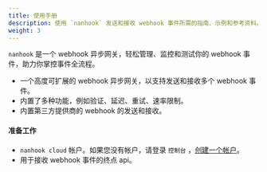 ```yaml
---
title: 使用手册
description: 使用 `nanhook` 发送和接收 webhook 事件所需的指南、示例和参考资料。
weight: 3
---
```


`nanhook` 是一个 webhook 异步网关，轻松管理、监控和测试你的 webhook 事件，助力你掌控事件全流程。

* 一个高度可扩展的 webhook 异步网关，以支持发送和接收多个 webhook 事件。
* 内置了多种功能，例如验证、延迟、重试、速率限制。
* 内置第三方提供商的 webhook 的发送和接收。

#### 准备工作

* `nanhook cloud` 帐户。如果您没有帐户，请登录 `控制台` ，[创建一个帐户](https://dashboard.nanhook.com/login)。
* 用于接收 webhook 事件的终点 api。